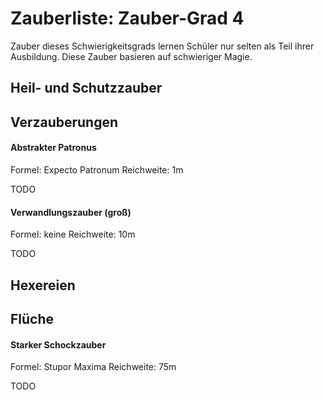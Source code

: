 # Zauberliste: Zauber-Grad 4

Zauber dieses Schwierigkeitsgrads lernen Schüler nur selten als Teil ihrer Ausbildung. Diese Zauber basieren auf schwieriger Magie.

## Heil- und Schutzzauber



## Verzauberungen

#### Abstrakter Patronus

Formel: Expecto Patronum
Reichweite: 1m

TODO

#### Verwandlungszauber (groß)

Formel: keine
Reichweite: 10m

TODO



## Hexereien

## Flüche


#### Starker Schockzauber

Formel: Stupor Maxima
Reichweite: 75m


TODO